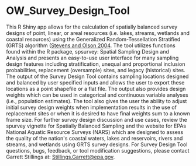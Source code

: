 # OW_Survey_Design_Tool
This R Shiny app allows for the calculation of spatially balanced survey designs of point, linear, or areal resources (i.e. lakes, streams, wetlands and coastal resources) using 
the Generalized Random-Tessellation Stratified (GRTS) algorithm ([Stevens and Olson 2004](https://cfpub.epa.gov/ncer_abstracts/index.cfm/fuseaction/display.files/fileID/13339). The tool utilizes functions found within the R package, spsurvey: Spatial Sampling Design 
and Analysis and presents an easy-to-use user interface for many sampling design features including stratification, unequal and proportional inclusion probabilities, replacement 
(oversample) sites, and legacy (historical) sites.
The output of the Survey Design Tool contains sampling locations designed and balanced by user specified inputs and allows the user to export these locations as a point shapefile 
or a flat file. The output also provides design weights which can be used in categorical and continuous variable analyses (i.e., population estimates). The tool also gives the 
user the ability to adjust initial survey design weights when implementation results in the use of replacement sites or when it is desired to have final weights sum to a known 
frame size. 
For further survey design discussion and use cases, review the spurvey vignette for Spatially Balanced Sampling and the website for EPAs National Aquatic Resource Surveys (NARS) 
which are designed to assess the quality of the nation's coastal waters, lakes and reservoirs, rivers and streams, and wetlands using GRTS survey designs. 
For Survey Design Tool questions, bugs, feedback, or tool modification suggestions, please contact Garrett Stillings at: Stillings.Garrett@epa.gov. 
